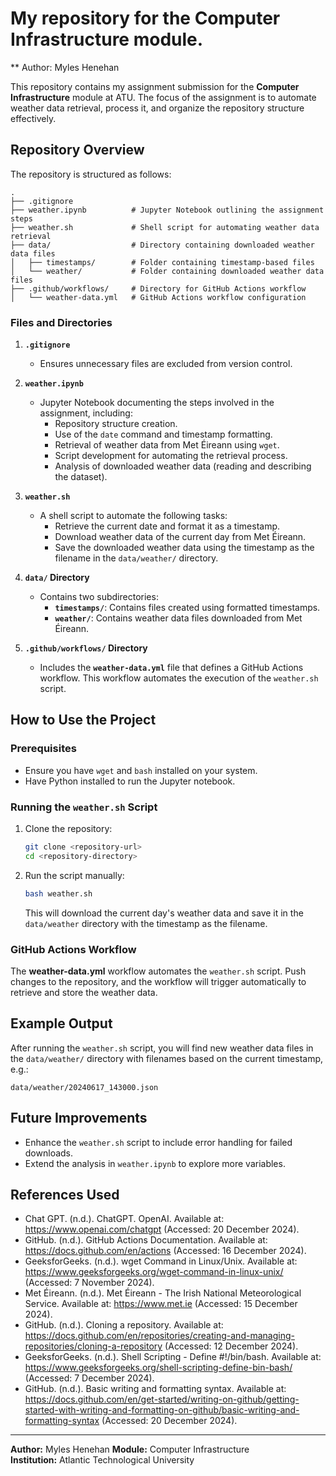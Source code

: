 # My repository for the Computer Infrastructure module.
** Author: Myles Henehan

This repository contains my assignment submission for the **Computer Infrastructure** module at ATU. The focus of the assignment is to automate weather data retrieval, process it, and organize the repository structure effectively. 

## Repository Overview

The repository is structured as follows:

```
.
├── .gitignore
├── weather.ipynb          # Jupyter Notebook outlining the assignment steps
├── weather.sh             # Shell script for automating weather data retrieval
├── data/                  # Directory containing downloaded weather data files
│   ├── timestamps/        # Folder containing timestamp-based files
│   └── weather/           # Folder containing downloaded weather data files
├── .github/workflows/     # Directory for GitHub Actions workflow
│   └── weather-data.yml   # GitHub Actions workflow configuration
```

### Files and Directories

1. **`.gitignore`**
   - Ensures unnecessary files are excluded from version control.

2. **`weather.ipynb`**
   - Jupyter Notebook documenting the steps involved in the assignment, including:
     - Repository structure creation.
     - Use of the `date` command and timestamp formatting.
     - Retrieval of weather data from Met Éireann using `wget`.
     - Script development for automating the retrieval process.
     - Analysis of downloaded weather data (reading and describing the dataset).

3. **`weather.sh`**
   - A shell script to automate the following tasks:
     - Retrieve the current date and format it as a timestamp.
     - Download weather data of the current day from Met Éireann.
     - Save the downloaded weather data using the timestamp as the filename in the `data/weather/` directory.

4. **`data/` Directory**
   - Contains two subdirectories:
     - **`timestamps/`**: Contains files created using formatted timestamps.
     - **`weather/`**: Contains weather data files downloaded from Met Éireann.

5. **`.github/workflows/` Directory**
   - Includes the **`weather-data.yml`** file that defines a GitHub Actions workflow. This workflow automates the execution of the `weather.sh` script.

## How to Use the Project

### Prerequisites
- Ensure you have `wget` and `bash` installed on your system.
- Have Python installed to run the Jupyter notebook.

### Running the `weather.sh` Script
1. Clone the repository:
   ```bash
   git clone <repository-url>
   cd <repository-directory>
   ```
2. Run the script manually:
   ```bash
   bash weather.sh
   ```
   This will download the current day's weather data and save it in the `data/weather` directory with the timestamp as the filename.

### GitHub Actions Workflow
The **weather-data.yml** workflow automates the `weather.sh` script. Push changes to the repository, and the workflow will trigger automatically to retrieve and store the weather data.

## Example Output
After running the `weather.sh` script, you will find new weather data files in the `data/weather/` directory with filenames based on the current timestamp, e.g.:
```
data/weather/20240617_143000.json
```

## Future Improvements
- Enhance the `weather.sh` script to include error handling for failed downloads.
- Extend the analysis in `weather.ipynb` to explore more variables.

## References Used

- Chat GPT. (n.d.). ChatGPT. OpenAI. Available at: https://www.openai.com/chatgpt (Accessed: 20 December 2024).
- GitHub. (n.d.). GitHub Actions Documentation. Available at: https://docs.github.com/en/actions (Accessed: 16 December 2024).
- GeeksforGeeks. (n.d.). wget Command in Linux/Unix. Available at: https://www.geeksforgeeks.org/wget-command-in-linux-unix/ (Accessed: 7 November 2024).
- Met Éireann. (n.d.). Met Éireann - The Irish National Meteorological Service. Available at: https://www.met.ie (Accessed: 15 December 2024).
- GitHub. (n.d.). Cloning a repository. Available at: https://docs.github.com/en/repositories/creating-and-managing-repositories/cloning-a-repository (Accessed: 12 December 2024).
- GeeksforGeeks. (n.d.). Shell Scripting - Define #!/bin/bash. Available at: https://www.geeksforgeeks.org/shell-scripting-define-bin-bash/ (Accessed: 7 December 2024).
- GitHub. (n.d.). Basic writing and formatting syntax. Available at: https://docs.github.com/en/get-started/writing-on-github/getting-started-with-writing-and-formatting-on-github/basic-writing-and-formatting-syntax (Accessed: 20 December 2024).

---
**Author:** Myles Henehan
**Module:** Computer Infrastructure  
**Institution:** Atlantic Technological University


